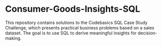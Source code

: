# Consumer-Goods-Insights-SQL
This repository contains solutions to the  Codebasics SQL Case Study Challenge, which presents practical business problems based on a sales dataset. The goal is to use SQL to derive meaningful insights for decision-making.
